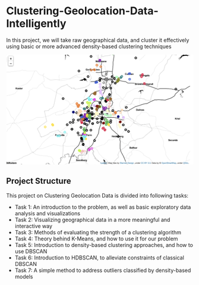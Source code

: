 # Clustering-Geolocation-Data-Intelligently
In this project, we will take raw geographical data, and cluster it effectively using basic or more advanced density-based clustering techniques

![cluster](https://github.com/yanhan-si/Clustering-Geolocation-Data-Intelligently/blob/master/cluster.png)


## Project Structure
This project on Clustering Geolocation Data is divided into following tasks:

* Task 1: An introduction to the problem, as well as basic exploratory data analysis and visualizations
* Task 2: Visualizing geographical data in a more meaningful and interactive way
* Task 3: Methods of evaluating the strength of a clustering algorithm
* Task 4: Theory behind K-Means, and how to use it for our problem
* Task 5: Introduction to density-based clustering approaches, and how to use DBSCAN
* Task 6: Introduction to HDBSCAN, to alleviate constraints of classical DBSCAN
* Task 7: A simple method to address outliers classified by density-based models
